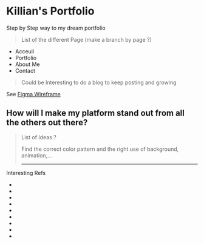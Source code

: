 # Killian's Portfolio
 Step by Step way to my dream portfolio


> List of the different Page (make a branch by page ?)
>
- Acceuil 
- Portfolio
- About Me 
- Contact

> Could be Interesting to do a blog to keep posting and growing 

See [Figma Wireframe](https://www.figma.com/design/sW9GBi1t9C1xMn5x18rNNR/Wireframing-(Copy)?node-id=0%3A1&t=E3pk4EMUbFOk4aK6-1)

## How will I make my platform stand out from all the others out there?

> List of Ideas ? 
>
> Find the correct color pattern
> and the right use of background, animation,... 
>
> 
> ___

Interesting Refs 

-
-
-
-
-
-
-
-
-

